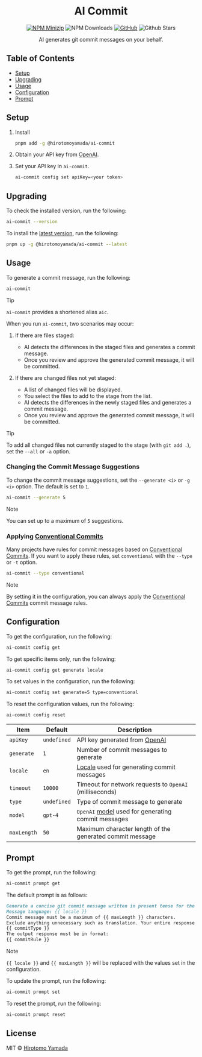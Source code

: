<div align="center">

# AI Commit

[![NPM Minizip](https://img.shields.io/bundlephobia/minzip/@hirotomoyamada/ai-commit)](https://www.npmjs.com/package/@hirotomoyamada/ai-commit)
![NPM Downloads](https://img.shields.io/npm/dm/@hirotomoyamada/ai-commit.svg?style=flat)
[![GitHub](https://img.shields.io/github/license/mashape/apistatus.svg)](https://github.com/Redocly/repo-file-sync-action/blob/main/LICENSE)
![Github Stars](https://img.shields.io/github/stars/hirotomoyamada/ai-commit)

AI generates git commit messages on your behalf.

</div>

## Table of Contents

- [Setup](#setup)
- [Upgrading](#upgrading)
- [Usage](#usage)
- [Configuration](#configuration)
- [Prompt](#prompt)

## Setup

1. Install

   ```sh
   pnpm add -g @hirotomoyamada/ai-commit
   ```

2. Obtain your API key from [OpenAI](https://platform.openai.com/account/api-keys).

3. Set your API key in `ai-commit`.

   ```sh
   ai-commit config set apiKey=<your token>
   ```

## Upgrading

To check the installed version, run the following:

```sh
ai-commit --version
```

To install the [latest version](https://github.com/hirotomoyamada/ai-commit/releases), run the following:

```sh
pnpm up -g @hirotomoyamada/ai-commit --latest
```

## Usage

To generate a commit message, run the following:

```sh
ai-commit
```

> [!TIP]
>
> `ai-commit` provides a shortened alias `aic`.

When you run `ai-commit`, two scenarios may occur:

1. If there are files staged:

   - AI detects the differences in the staged files and generates a commit message.
   - Once you review and approve the generated commit message, it will be committed.

2. If there are changed files not yet staged:

   - A list of changed files will be displayed.
   - You select the files to add to the stage from the list.
   - AI detects the differences in the newly staged files and generates a commit message.
   - Once you review and approve the generated commit message, it will be committed.

> [!TIP]
>
> To add all changed files not currently staged to the stage (with `git add .`), set the `--all` or `-a` option.

### Changing the Commit Message Suggestions

To change the commit message suggestions, set the `--generate <i>` or `-g <i>` option. The default is set to `1`.

```sh
ai-commit --generate 5
```

> [!NOTE]
>
> You can set up to a maximum of `5` suggestions.

### Applying [Conventional Commits](https://www.conventionalcommits.org/en/v1.0.0/)

Many projects have rules for commit messages based on [Conventional Commits](https://www.conventionalcommits.org/en/v1.0.0/). If you want to apply these rules, set `conventional` with the `--type` or `-t` option.

```sh
ai-commit --type conventional
```

> [!NOTE]
>
> By setting it in the configuration, you can always apply the [Conventional Commits](https://www.conventionalcommits.org/en/v1.0.0/) commit message rules.

## Configuration

To get the configuration, run the following:

```sh
ai-commit config get
```

To get specific items only, run the following:

```sh
ai-commit config get generate locale
```

To set values in the configuration, run the following:

```sh
ai-commit config set generate=5 type=conventional
```

To reset the configuration values, run the following:

```sh
ai-commit config reset
```

| Item        | Default     | Description                                                                                      |
| ----------- | ----------- | ------------------------------------------------------------------------------------------------ |
| `apiKey`    | `undefined` | API key generated from [OpenAI](https://platform.openai.com/account/api-keys)                    |
| `generate`  | `1`         | Number of commit messages to generate                                                            |
| `locale`    | `en`        | [Locale](https://wikipedia.org/wiki/List_of_ISO_639-1_codes) used for generating commit messages |
| `timeout`   | `10000`     | Timeout for network requests to `OpenAI` (milliseconds)                                          |
| `type`      | `undefined` | Type of commit message to generate                                                               |
| `model`     | `gpt-4`     | `OpenAI` [model](https://platform.openai.com/docs/models) used for generating commit messages    |
| `maxLength` | `50`        | Maximum character length of the generated commit message                                         |

## Prompt

To get the prompt, run the following:

```sh
ai-commit prompt get
```

The default prompt is as follows:

```md
Generate a concise git commit message written in present tense for the following code diff with the given specifications below:
Message language: {{ locale }}
Commit message must be a maximum of {{ maxLength }} characters.
Exclude anything unnecessary such as translation. Your entire response will be passed directly into git commit.
{{ commitType }}
The output response must be in format:
{{ commitRule }}
```

> [!NOTE]
>
> `{{ locale }}` and `{{ maxLength }}` will be replaced with the values set in the configuration.

To update the prompt, run the following:

```sh
ai-commit prompt set
```

To reset the prompt, run the following:

```sh
ai-commit prompt reset
```

## License

MIT © [Hirotomo Yamada](https://github.com/hirotomoyamada)
